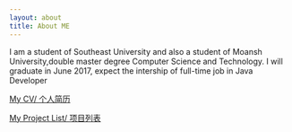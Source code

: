 ```yaml
---
layout: about
title: About ME
---
```


I am a student of Southeast University and also a student of Moansh University,double master degree Computer Science and Technology. I will graduate in June 2017, expect the intership of full-time job in Java Developer

[My CV/ 个人简历](/RESUME.html)

[My Project List/ 项目列表](http://szhu57/project.html)

